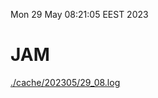 Mon 29 May 08:21:05 EEST 2023
# JAM
<a href='./cache/202305/29_08.log'>./cache/202305/29_08.log</a>
